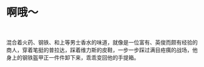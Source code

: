 # 啊哦～

<br>

混合着火药、钢铁、和上等男士香水的味道，就像是一位富有、英俊而颇有经验的商人，穿着笔挺的普拉达，踩着维力斯的皮鞋，一步一步踩过满目疮痍的战场，他身上的钢铁盔甲正一件件卸下来，乖乖变回他的手提箱。

<br>


<br>
